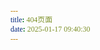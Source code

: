 ```yaml
---
title: 404页面
date: 2025-01-17 09:40:30
---
```


<!DOCTYPE HTML>
<html>
<head>
    <meta charset="utf-8">
    <title>404页面</title>
    <style>
        *{margin:0;padding:0;outline:none;font-family:\5FAE\8F6F\96C5\9ED1,宋体;-webkit-user-select:none;-moz-user-select:none;-ms-user-select:none;-khtml-user-select:none;user-select:none;cursor:default;font-weight:lighter;}
        .center{margin:0 auto;}
        .whole{width:100%;height:100%;line-height:100%;position:fixed;bottom:0;left:0;z-index:-1000;overflow:hidden;}
        .whole img{width:100%;height:100%;}
        .mask{width:100%;height:100%;position:absolute;top:0;left:0;background:#000;opacity:1.0;filter:alpha(opacity=100);}
        .b{width:100%;text-align:center;height:400px;position:absolute;top:50%;margin-top:-230px}.a{width:150px;height:50px;margin-top:30px}.a a{display:block;float:left;width:150px;height:50px;background:#fff;text-align:center;line-height:50px;font-size:18px;border-radius:25px;color:#333}.a a:hover{color:#000;box-shadow:#fff 0 0 20px}
        p{color:#fff;margin-top:40px;font-size:24px;}
        #num{margin:0 5px;font-weight:bold;}
        .plan{color: black;background: white;font-size: 30px; margin-top: 20px;}
        .plan:hover{color: white;background: black;font-size: 30px;}

            #gg {
               position: absolute;
    width: 654px;
    height: 470px;
    left: 50%;
    top: 50%;
    margin-left: -377px;
    margin-top: -235px;
        }
    </style>
</head>
<body>
  <script type="text/plain" src="http://www.qq.com/404/search_children.js"
          charset="utf-8" homePageUrl="https://fengyanxin.github.io"
          homePageName="回到首页">
  </script>
  <script src="https://qzone.qq.com/gy/404/data.js" charset="utf-8"></script>
  <script src="https://qzone.qq.com/gy/404/page.js" charset="utf-8"></script>
</body>
</html>
